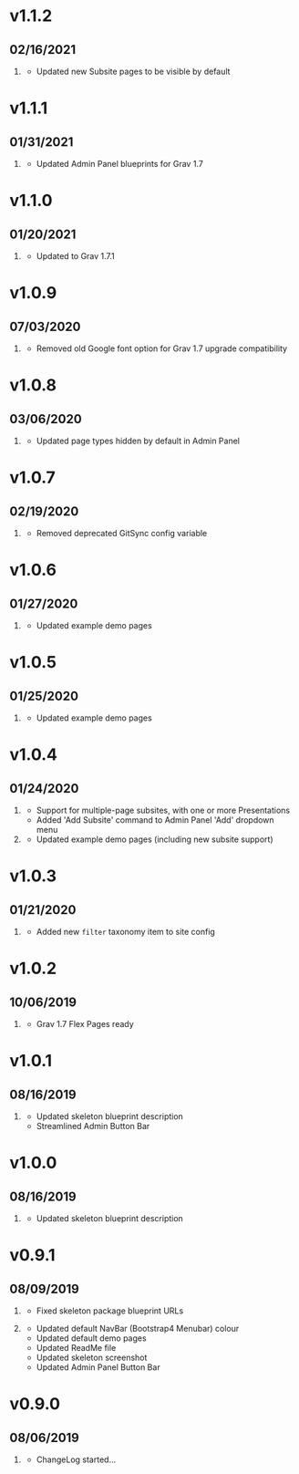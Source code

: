 # v1.1.2
## 02/16/2021

1. [](#bugfix)
    * Updated new Subsite pages to be visible by default

# v1.1.1
## 01/31/2021

1. [](#improved)
    * Updated Admin Panel blueprints for Grav 1.7

# v1.1.0
## 01/20/2021

1. [](#improved)
    * Updated to Grav 1.7.1

# v1.0.9
## 07/03/2020

1. [](#bugfix)
    * Removed old Google font option for Grav 1.7 upgrade compatibility

# v1.0.8
## 03/06/2020

1. [](#improved)
    * Updated page types hidden by default in Admin Panel

# v1.0.7
## 02/19/2020

1. [](#bugfix)
    * Removed deprecated GitSync config variable

# v1.0.6
## 01/27/2020

1. [](#improved)
    * Updated example demo pages

# v1.0.5
## 01/25/2020

1. [](#improved)
    * Updated example demo pages

# v1.0.4
## 01/24/2020

1. [](#new)
    * Support for multiple-page subsites, with one or more Presentations
    * Added 'Add Subsite' command to Admin Panel 'Add' dropdown menu
1. [](#improved)
    * Updated example demo pages (including new subsite support)

# v1.0.3
## 01/21/2020

1. [](#improved)
    * Added new `filter` taxonomy item to site config

# v1.0.2
## 10/06/2019

1. [](#improved)
    * Grav 1.7 Flex Pages ready

# v1.0.1
## 08/16/2019

1. [](#improved)
    * Updated skeleton blueprint description
    * Streamlined Admin Button Bar

# v1.0.0
## 08/16/2019

1. [](#improved)
    * Updated skeleton blueprint description

# v0.9.1
## 08/09/2019

1. [](#bugfix)
    * Fixed skeleton package blueprint URLs

1. [](#improved)
    * Updated default NavBar (Bootstrap4 Menubar) colour
    * Updated default demo pages
    * Updated ReadMe file
    * Updated skeleton screenshot
    * Updated Admin Panel Button Bar

# v0.9.0
## 08/06/2019

1. [](#new)
    * ChangeLog started...
